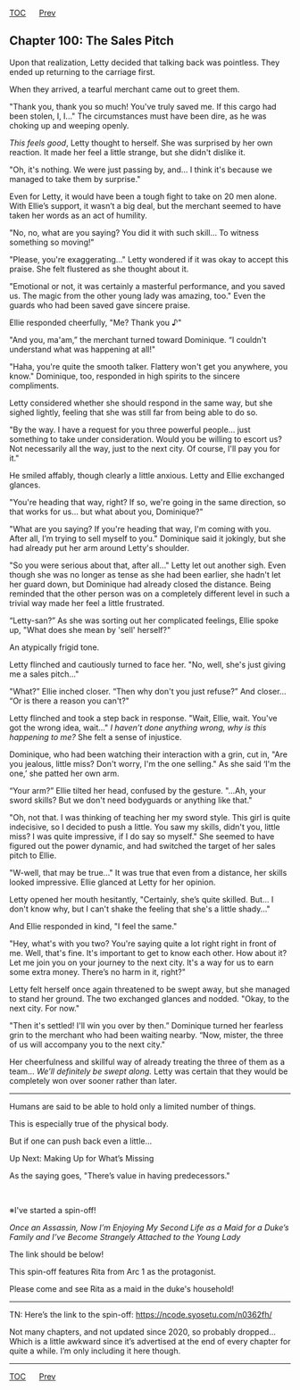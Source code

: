 [TOC](../readme.md)&nbsp;&nbsp;&nbsp;&nbsp;&nbsp;&nbsp;[Prev](index_split_075.md)&nbsp;&nbsp;&nbsp;&nbsp;&nbsp;&nbsp;



## Chapter 100: The Sales Pitch

Upon that realization, Letty decided that talking back was pointless.
They ended up returning to the carriage first.

When they arrived, a tearful merchant came out to greet them.

"Thank you, thank you so much! You've truly saved me. If this cargo had
been stolen, I, I..." The circumstances must have been dire, as he was
choking up and weeping openly.

*This feels good*, Letty thought to herself. She was surprised by her
own reaction. It made her feel a little strange, but she didn't dislike
it.

"Oh, it's nothing. We were just passing by, and... I think it's because
we managed to take them by surprise."

Even for Letty, it would have been a tough fight to take on 20 men
alone. With Ellie’s support, it wasn’t a big deal, but the merchant
seemed to have taken her words as an act of humility.

"No, no, what are you saying? You did it with such skill... To witness
something so moving!"

"Please, you're exaggerating..." Letty wondered if it was okay to accept
this praise. She felt flustered as she thought about it.

"Emotional or not, it was certainly a masterful performance, and you
saved us. The magic from the other young lady was amazing, too." Even
the guards who had been saved gave sincere praise.

Ellie responded cheerfully, "Me? Thank you ♪"

"And you, ma'am,” the merchant turned toward Dominique. “I couldn't
understand what was happening at all!"

"Haha, you're quite the smooth talker. Flattery won't get you anywhere,
you know." Dominique, too, responded in high spirits to the sincere
compliments.

Letty considered whether she should respond in the same way, but she
sighed lightly, feeling that she was still far from being able to do so.

"By the way. I have a request for you three powerful people... just
something to take under consideration. Would you be willing to escort
us? Not necessarily all the way, just to the next city. Of course, I'll
pay you for it."

He smiled affably, though clearly a little anxious. Letty and Ellie
exchanged glances.

"You're heading that way, right? If so, we're going in the same
direction, so that works for us... but what about you, Dominique?"

"What are you saying? If you're heading that way, I'm coming with you.
After all, I’m trying to sell myself to you." Dominique said it
jokingly, but she had already put her arm around Letty's shoulder.

"So you were serious about that, after all..." Letty let out another
sigh. Even though she was no longer as tense as she had been earlier,
she hadn't let her guard down, but Dominique had already closed the
distance. Being reminded that the other person was on a completely
different level in such a trivial way made her feel a little frustrated.

“Letty-san?” As she was sorting out her complicated feelings, Ellie
spoke up, "What does she mean by 'sell' herself?"

An atypically frigid tone.

Letty flinched and cautiously turned to face her. "No, well, she's just
giving me a sales pitch..."

"What?” Ellie inched closer. “Then why don't you just refuse?” And
closer... “Or is there a reason you can't?"

Letty flinched and took a step back in response. "Wait, Ellie, wait.
You've got the wrong idea, wait..." *I haven’t done anything wrong, why
is this happening to me?* She felt a sense of injustice.

Dominique, who had been watching their interaction with a grin, cut in,
"Are you jealous, little miss? Don't worry, I'm the one selling." As she
said ‘I'm the one,’ she patted her own arm.

“Your arm?” Ellie tilted her head, confused by the gesture. "...Ah, your
sword skills? But we don't need bodyguards or anything like that."

"Oh, not that. I was thinking of teaching her my sword style. This girl
is quite indecisive, so I decided to push a little. You saw my skills,
didn't you, little miss? I was quite impressive, if I do say so myself."
She seemed to have figured out the power dynamic, and had switched the
target of her sales pitch to Ellie.

"W-well, that may be true..." It was true that even from a distance, her
skills looked impressive. Ellie glanced at Letty for her opinion.

Letty opened her mouth hesitantly, "Certainly, she’s quite skilled.
But... I don't know why, but I can't shake the feeling that she's a
little shady..."

And Ellie responded in kind, "I feel the same."

"Hey, what's with you two? You're saying quite a lot right right in
front of me. Well, that's fine. It's important to get to know each
other. How about it? Let me join you on your journey to the next city.
It's a way for us to earn some extra money. There’s no harm in it,
right?"

Letty felt herself once again threatened to be swept away, but she
managed to stand her ground. The two exchanged glances and nodded.
"Okay, to the next city. For now."

"Then it's settled! I'll win you over by then.” Dominique turned her
fearless grin to the merchant who had been waiting nearby. “Now, mister,
the three of us will accompany you to the next city."

Her cheerfulness and skillful way of already treating the three of them
as a team… *We’ll definitely be swept along.* Letty was certain that
they would be completely won over sooner rather than later.

------------------------------------------------------------------------

Humans are said to be able to hold only a limited number of things.

This is especially true of the physical body.

But if one can push back even a little…

Up Next: Making Up for What’s Missing

As the saying goes, "There’s value in having predecessors."

<br/>

※I've started a spin-off!

*Once an Assassin, Now I’m Enjoying My Second Life as a Maid for a
Duke’s Family and I’ve Become Strangely Attached to the Young Lady*

The link should be below!

This spin-off features Rita from Arc 1 as the protagonist.

Please come and see Rita as a maid in the duke's household!

------------------------------------------------------------------------

TN: Here’s the link to the spin-off:
<https://ncode.syosetu.com/n0362fh/>

Not many chapters, and not updated since 2020, so probably dropped…Which
is a little awkward since it’s advertised at the end of every chapter
for quite a while. I’m only including it here though.


---
[TOC](../readme.md)&nbsp;&nbsp;&nbsp;&nbsp;&nbsp;&nbsp;[Prev](index_split_075.md)&nbsp;&nbsp;&nbsp;&nbsp;&nbsp;&nbsp;

